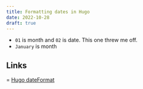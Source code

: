 ```yaml
---
title: Formatting dates in Hugo
date: 2022-10-28
draft: true
---
```


- `01` is month and `02` is date. This one threw me off.
- `January` is month

Links
---

= [Hugo dateFormat](https://gohugohq.com/howto/hugo-dateformat/)